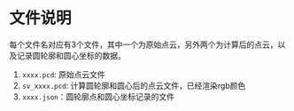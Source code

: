 # 文件说明
每个文件名对应有3个文件，其中一个为原始点云，另外两个为计算后的点云，以及记录圆轮廓和圆心坐标的数据。

1. `xxxx.pcd`: 原始点云文件
2. `sv_xxxx.pcd`: 计算圆轮廓和圆心后的点云文件，已经渲染rgb颜色
3. `xxxx.json`：圆轮廓点和圆心坐标记录的文件